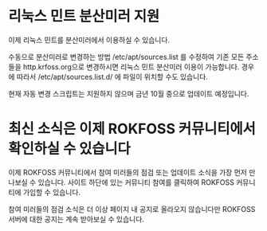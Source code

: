 # 리눅스 민트 분산미러 지원

이제 리눅스 민트를 분산미러에서 이용하실 수 있습니다.

수동으로 분산미러로 변경하는 방법
/etc/apt/sources.list 를 수정하여 기존 모든 주소들을 http.krfoss.org으로 변경하시면 리눅스 민트 분산미러 이용이 가능합니다.
경우에 따라서 /etc/apt/sources.list.d/ 에 파일이 위치할 수도 있습니다.

현재 자동 변경 스크립트는 지원하지 않으며 금년 10월 중으로 업데이트 예정입니다.

# 최신 소식은 이제 ROKFOSS 커뮤니티에서 확인하실 수 있습니다

이제 ROKFOSS 커뮤니티에서 참여 미러들의 점검 또는 업데이트 소식을 가장 먼저 만나보실 수 있습니다. 사이트 하단에 있는 커뮤니티 참여를 클릭하여 ROKFOSS 커뮤니티에 가입할 수 있습니다.

참여 미러들의 점검 소식은 더 이상 페이지 내 공지로 올라오지 않습니다만 ROKFOSS 서버에 대한 공지는 계속 받아보실 수 있습니다.